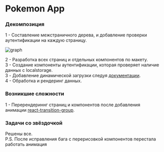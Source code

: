 # Pokemon App



### Декомпозиция

1 - Составление межстраничного дерева, и добавление проверки аутентификации на каждую страницу.

![graph](https://i.ibb.co/6tGyBbW/Graph.png)

2 - Разработка всех страниц и отдельных компонентов по макету.  
3 - Создание компоненты аутентификации, которая проверяет наличие данных с localstorage.  
3 - Добавление динамической загрузки следуя [документации](https://github.com/PokemonTCG/pokemon-tcg-sdk-javascript).  
4 - Обработка и рендеринг данных.  

### Возникшие сложности

1 - Перерендериннг страниц и компонентов после добавления анимации [react-transition-group](https://github.com/reactjs/react-transition-group).  

### Задачи со звёздочкой

Решены все.  
P.S. После исправления бага с перерисовкой компонентов перестала работать анимация
